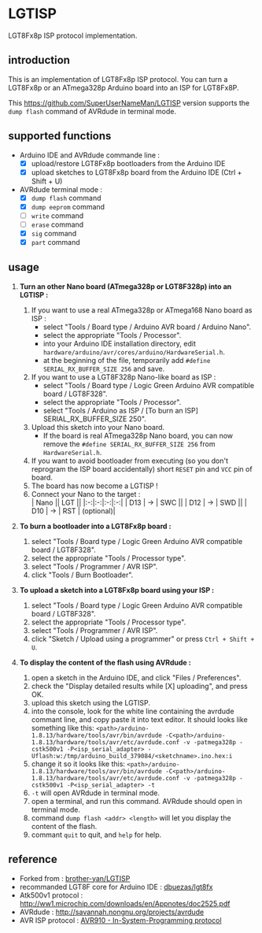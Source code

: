 # LGTISP
LGT8Fx8p ISP protocol implementation.

## introduction
This is an implementation of LGT8Fx8p ISP protocol. 
You can turn a LGT8Fx8p or an ATmega328p Arduino board into an ISP for LGT8Fx8P.

This https://github.com/SuperUserNameMan/LGTISP version supports the `dump flash` command of AVRdude in terminal mode.

## supported functions
- Arduino IDE and AVRdude commande line :
   - [x] upload/restore LGT8Fx8p bootloaders from the Arduino IDE
   - [x] upload sketches to LGT8Fx8p board from the Arduino IDE (Ctrl + Shift + U)
- AVRdude terminal mode :
   - [x] `dump flash` command
   - [x] `dump eeprom` command
   - [ ] `write` command
   - [ ] `erase` command
   - [x] `sig` command
   - [x] `part` command

## usage

1. **Turn an other Nano board (ATmega328p or LGT8F328p) into an LGTISP :**
   1. If you want to use a real ATmega328p or ATmega168 Nano board as ISP :
       * select "Tools / Board type / Arduino AVR board / Arduino Nano".
       * select the appropriate "Tools / Processor". 
       * into your Arduino IDE installation directory, edit `hardware/arduino/avr/cores/arduino/HardwareSerial.h`.
       * at the beginning of the file, temporarily add `#define SERIAL_RX_BUFFER_SIZE 256` and save. 
   2. If you want to use a LGT8F328p Nano-like board as ISP :
       * select "Tools / Board type / Logic Green Arduino AVR compatible board / LGT8F328".
       * select the appropriate "Tools / Processor".
       * select "Tools / Arduino as ISP / \[To burn an ISP\] SERIAL_RX_BUFFER_SIZE 250".
   2. Upload this sketch into your Nano board.  
      * If the board is real ATmega328p Nano board, you can now remove the `#define SERIAL_RX_BUFFER_SIZE 256` from `HardwareSerial.h`. 
   3. If you want to avoid bootloader from executing (so you don't reprogram the ISP board accidentally) short `RESET` pin and `VCC` pin of board.
   4. The board has now become a LGTISP ! 
   5. Connect your Nano to the target :   
      | Nano || LGT ||
      |:-:|:-:|:-:|:-:|
      | D13 | -> | SWC ||
      | D12 | -> | SWD ||
      | D10 | -> | RST | (optional)|
      
2. **To burn a bootloader into a LGT8Fx8p board :**
   1. select "Tools / Board type / Logic Green Arduino AVR compatible board / LGT8F328".
   2. select the appropriate "Tools / Processor type".
   3. select "Tools / Programmer / AVR ISP".
   4. click "Tools / Burn Bootloader".
   
3. **To upload a sketch into a LGT8Fx8p board using your ISP :**
   1. select "Tools / Board type / Logic Green Arduino AVR compatible board / LGT8F328".
   2. select the appropriate "Tools / Processor type".
   3. select "Tools / Programmer / AVR ISP".
   4. click "Sketch / Upload using a programmer" or press `Ctrl + Shift + U`.
   
4. **To display the content of the flash using AVRdude :**
   1. open a sketch in the Arduino IDE, and click "Files / Preferences".
   2. check the "Display detailed results while [X] uploading", and press OK.
   3. upload this sketch using the LGTISP.
   4. into the console, look for the white line containing the avrdude commant line, and copy paste it into text editor. It should looks like something like this:
   `<path>/arduino-1.8.13/hardware/tools/avr/bin/avrdude -C<path>/arduino-1.8.13/hardware/tools/avr/etc/avrdude.conf -v -patmega328p -cstk500v1 -P<isp_serial_adapter> -Uflash:w:/tmp/arduino_build_379084/<sketchname>.ino.hex:i`
   5. change it so it looks like this:
   `<path>/arduino-1.8.13/hardware/tools/avr/bin/avrdude -C<path>/arduino-1.8.13/hardware/tools/avr/etc/avrdude.conf -v -patmega328p -cstk500v1 -P<isp_serial_adapter> -t`
   6. `-t` will open AVRdude in terminal mode.
   7. open a terminal, and run this command. AVRdude should open in terminal mode.
   7. command `dump flash <addr> <length>` will let you display the content of the flash.
   8. commant `quit` to quit, and `help` for help.
   

## reference
- Forked from : [brother-yan/LGTISP](https://github.com/brother-yan/LGTISP)
- recommanded LGT8F core for Arduino IDE : [dbuezas/lgt8fx](https://github.com/dbuezas/lgt8fx)
- Atk500v1 protocol : http://ww1.microchip.com/downloads/en/Appnotes/doc2525.pdf 
- AVRdude : http://savannah.nongnu.org/projects/avrdude
- AVR ISP protocol : [AVR910 - In-System-Programming protocol](http://ww1.microchip.com/downloads/en/Appnotes/Atmel-0943-In-System-Programming_ApplicationNote_AVR910.pdf)
